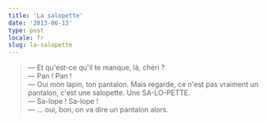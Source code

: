 ```yaml
---
title: 'La salopette'
date: '2013-06-13'
type: post
locale: fr
slug: la-salopette
---
```


> — Et qu'est-ce qu'il te manque, là, chéri ?  
> — Pan ! Pan !  
> — Oui mon lapin, ton pantalon. Mais regarde, ce n'est pas vraiment un pantalon, c'est une salopette. Une SA-LO-PETTE.  
> — Sa-lope ! Sa-lope !  
> — ... oui, bon, on va dire un pantalon alors.
